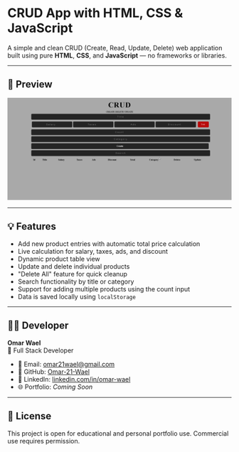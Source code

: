 # CRUD App with HTML, CSS & JavaScript

A simple and clean CRUD (Create, Read, Update, Delete) web application built using pure **HTML**, **CSS**, and **JavaScript** — no frameworks or libraries.

---

## 📸 Preview

![preview](preview.png)

---

## 💡 Features

- Add new product entries with automatic total price calculation  
- Live calculation for salary, taxes, ads, and discount  
- Dynamic product table view  
- Update and delete individual products  
- "Delete All" feature for quick cleanup  
- Search functionality by title or category  
- Support for adding multiple products using the count input  
- Data is saved locally using `localStorage`

---
## 👨‍💻 Developer

**Omar Wael**  
💼 Full Stack Developer

- 📧 Email: [omar21wael@gmail.com](mailto:omar21wael@gmail.com)  
- 🐙 GitHub: [Omar-21-Wael](https://github.com/Omar-21-Wael)  
- 💼 LinkedIn: [linkedin.com/in/omar-wael](https://www.linkedin.com/in/omar-wael-46712a369/)  
- 🌐 Portfolio: _Coming Soon_

---

## 📄 License

This project is open for educational and personal portfolio use. Commercial use requires permission.